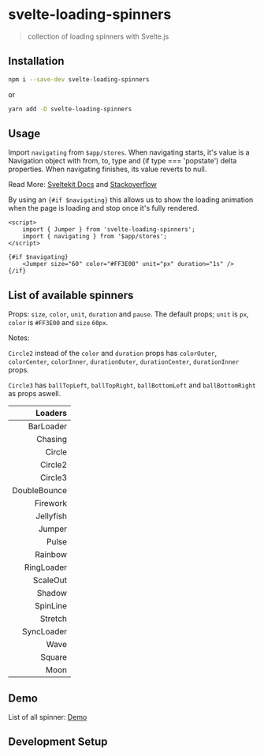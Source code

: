 # svelte-loading-spinners

> collection of loading spinners with Svelte.js

## Installation

```bash
npm i --save-dev svelte-loading-spinners
```

or

```bash
yarn add -D svelte-loading-spinners
```

## Usage

Import `navigating` from `$app/stores`.
When navigating starts, it's value is a Navigation object with from, to, type and (if type === 'popstate') delta properties. When navigating finishes, its value reverts to null.

Read More: [Sveltekit Docs](https://kit.svelte.dev/docs/modules#$app-stores-navigating) and [Stackoverflow](https://stackoverflow.com/questions/70218035/sveltekit-loading-indicator-when-a-page-load-time-threshold-is-exceeded)

By using an `{#if $navigating}` this allows us to show the loading animation when the page is loading and stop once it's fully rendered.

```svelte
<script>
	import { Jumper } from 'svelte-loading-spinners';
	import { navigating } from '$app/stores';
</script>

{#if $navigating}
	<Jumper size="60" color="#FF3E00" unit="px" duration="1s" />
{/if}
```

## List of available spinners

Props: `size`, `color`, `unit`, `duration` and `pause`.
The default props; `unit` is `px`, `color` is `#FF3E00` and `size` `60px`.

Notes:

`Circle2` instead of the `color` and `duration` props has `colorOuter`, `colorCenter`, `colorInner`, `durationOuter`, `durationCenter`, `durationInner` props.

`Circle3` has `ballTopLeft`, `ballTopRight`, `ballBottomLeft` and `ballBottomRight` as props aswell.

|      Loaders |
| -----------: |
|    BarLoader |
|      Chasing |
|       Circle |
|      Circle2 |
|      Circle3 |
| DoubleBounce |
|     Firework |
|    Jellyfish |
|       Jumper |
|        Pulse |
|      Rainbow |
|   RingLoader |
|     ScaleOut |
|       Shadow |
|     SpinLine |
|      Stretch |
|   SyncLoader |
|         Wave |
|       Square |
|         Moon |

## Demo

List of all spinner: [Demo](https://schum123.github.io/svelte-loading-spinners/)

## Development Setup
